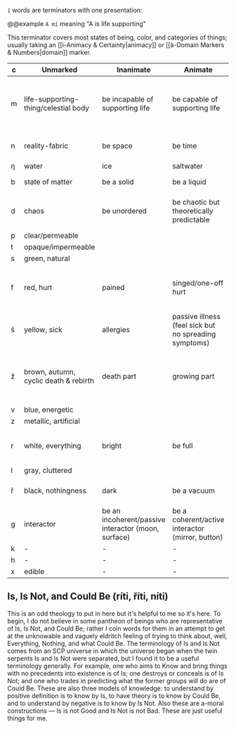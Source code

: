 `í` words are terminators with one presentation:

@@example
`A mí` meaning "A is life supporting"

This terminator covers most states of being, color, and categories of things; usually taking an [[i-Animacy & Certainty|animacy]] or [[à-Domain Markers & Numbers|domain]] marker.

| c   | Unmarked                              | Inanimate                                           | Animate                                               | Person                                               | Enigmatic                                                  |
| --- | ------------------------------------- | --------------------------------------------------- | ----------------------------------------------------- | ---------------------------------------------------- | ---------------------------------------------------------- |
| m   | life-supporting-thing/celestial body  | be incapable of supporting life                     | be capable of supporting life                         | be capable of raising (less to equally animate) life | be capable of creating life from nothing (genesis, stars)  |
| n   | reality-fabric                        | be space                                            | be time                                               | be magic                                             | be that which Could Be                                     |
| ŋ   | water                                 | ice                                                 | saltwater                                             | freshwater                                           | cloud                                                      |
| b   | state of matter                       | be a solid                                          | be a liquid                                           | be a gas                                             | be a plasma                                                |
| d   | chaos                                 | be unordered                                        | be chaotic but theoretically predictable              | be truly chaotic                                     | be Unkowable Beyond Names                                  |
| p   | clear/permeable                       |                                                     |                                                       |                                                      |                                                            |
| t   | opaque/impermeable                    |                                                     |                                                       |                                                      |                                                            |
| s   | green, natural                        |                                                     |                                                       |                                                      |                                                            |
| f   | red, hurt                             | pained                                              | singed/one-off hurt                                   | angry/long-term hurt                                 | A Wound Beyond Healing And Description                     |
| š   | yellow, sick                          | allergies                                           | passive illness (feel sick but no spreading symptoms) | active illness (coughing)                            | spiritual illness                                          |
| ž   | brown, autumn, cyclic death & rebirth | death part                                          | growing part                                          | mature part                                          | that which is beyond the cycle (also the cycle as a whole) |
| v   | blue, energetic                       |                                                     |                                                       |                                                      |                                                            |
| z   | metallic, artificial                  |                                                     |                                                       |                                                      |                                                            |
| r   | white, everything                     | bright                                              | be full                                               | be the extent of thinkable things                    | be All That Is                                             |
| l   | gray, cluttered                       |                                                     |                                                       |                                                      |                                                            |
| ř   | black, nothingness                    | dark                                                | be a vacuum                                           | be personified nothingness                           | be that which Is Not                                       |
| g   | interactor                            | be an incoherent/passive interactor (moon, surface) | be a coherent/active interactor (mirror, button)      | be an emitter (star, speaker)                        | ?                                                          |
| k   | -                                     | -                                                   | -                                                     | -                                                    | -                                                          |
| h   | -                                     | -                                                   | -                                                     | -                                                    | ?                                                          |
| x   | edible                                | -                                                   | -                                                     | -                                                    | -                                                          |

## Is, Is Not, and Could Be (ríti, říti, níti)
This is an odd theology to put in here but it's helpful to me so it's here. To begin, I do not believe in some pantheon of beings who are representative of Is, Is Not, and Could Be; rather I coin words for them in an attempt to get at the unknowable and vaguely eldritch feeling of trying to think about, well, Everything, Nothing, and what Could Be. The terminology of Is and Is Not comes from an SCP universe in which the universe began when the twin serpents Is and Is Not were separated, but I found it to be a useful terminology generally. For example, one who aims to Know and bring things with no precedents into existence is of Is; one destroys or conceals is of Is Not; and one who trades in predicting what the former groups will do are of Could Be.
These are also three models of knowledge: to understand by positive definition is to know by Is, to have theory is to know by Could Be, and to understand by negative is to know by Is Not.
Also these are a-moral constructions — Is is not Good and Is Not is not Bad. These are just useful things for me.